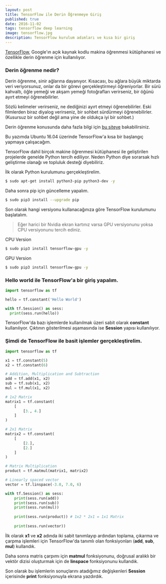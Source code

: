 ```yaml
---
layout: post
title: TensorFlow ile Derin Öğrenmeye Giriş
published: true
date: 2016-11-02
tags: tensorflow deep learning
image: tensorflow.jpg
description: TensorFlow kurulum adımları ve kısa bir giriş
---
```



[TensorFlow](https://www.tensorflow.org/), Google'ın açık kaynak kodlu makina öğrenmesi kütüphanesi ve özellikle derin öğrenme için kullanılıyor.

<center>
	<amp-img width="640" height="360" layout="responsive" src="/assets/images/tensorflow.jpg"></amp-img>
</center>


### Derin öğrenme nedir?

Derin öğrenme, sinir ağlarına dayanıyor. Kısacası, bu ağlara büyük miktarda veri veriyorsunuz, onlar da bir görevi gerçekleştirmeyi öğreniyorlar. Bir sürü kahvaltı, öğle yemeği ve akşam yemeği fotoğrafları verirseniz, bir öğünü ayırt etmeyi öğrenebilirler.

Sözlü kelimeler verirseniz, ne dediğinizi ayırt etmeyi öğrenebilirler. Eski filmlerden biraz diyalog verirseniz, bir sohbet sürdürmeyi öğrenebilirler. (Kusursuz bir sohbet değil ama yine de oldukça iyi bir sohbet.)

Derin öğrenme konusunda daha fazla bilgi için [bu siteye](http://www.derinogrenme.com/2015/07/21/derin-ogrenme-deep-learning-nedir/) bakabilirsiniz.


Bu yazımda Ubuntu 16.04 üzerinde TensorFlow'a kısa bir başlangıç yapmaya çalışacağım.

TensorFlow dahil birçok makine öğrenmesi kütüphanesi ile geliştirilen projelerde genelde Python tercih ediliyor. Neden Python diye sorarsak hızlı geliştirme olanağı ve topluluk desteği diyebiliriz. 


İlk olarak Python kurulumunu gerçekleştirelim.

```bash
$ sudo apt-get install python3-pip python3-dev -y
```

Daha sonra pip için güncelleme yapalım.

```bash
$ sudo pip3 install --upgrade pip
```

Son olarak hangi versiyonu kullanacağınıza göre TensorFlow kurulumunu başlatalım.

> Eğer harici bir Nvidia ekran kartınız varsa GPU versiyonunu yoksa CPU versiyonunu tercih ediniz.


CPU Version

```bash
$ sudo pip3 install tensorflow-gpu -y
```

GPU Version

```bash
$ sudo pip3 install tensorflow-gpu -y
```


### Hello world ile TensorFlow'a bir giriş yapalım.

~~~ python
import tensorflow as tf

hello = tf.constant('Hello World')

with tf.Session() as sess:
  print(sess.run(hello)) 
~~~

TensorFlow'da bazı işlemlerde kullanılmak üzeri sabit olarak **constant** kullanılıyor. Çıktının gösterilmesi aşamasında ise **Session** yapısı kullanılıyor. 


### Şimdi de TensorFlow ile basit işlemler gerçekleştirelim.

```python
import tensorflow as tf

x1 = tf.constant(5)
x2 = tf.constant(6)

# Addition, Multiplication and Subtraction
add = tf.add(x1, x2)
sub = tf.sub(x1, x2)
mul = tf.mul(x1, x2)

# 1x2 Matrix
matrix1 = tf.constant(
	[
		[3., 4.]
	]
)

# 2x1 Matrix
matrix2 = tf.constant(
	[
		[2.],
		[2.]
	]
)

# Matrix Multiplication
product = tf.matmul(matrix1, matrix2)

# Linearly spaced vector
vector = tf.linspace(-3.0, 7.0, 6)

with tf.Session() as sess:
    print(sess.run(add))
    print(sess.run(sub))
    print(sess.run(mul))
	
    print(sess.run(product)) # 1x2 * 2x1 = 1x1 Matrix
    
    print(sess.run(vector)) 
```

 İlk olarak **x1** ve **x2** adında iki sabit tanımlayıp ardından toplama, çıkarma ve çarpma işlemleri için TensorFlow'da tanımlı olan fonksiyonları (**add**, **sub**, **mul**) kullandık.

 Daha sonra matris çarpımı için **matmul** fonksiyonunu, doğrusal aralıklı bir vektör dizisi oluşturmak için de **linspace** fonksiyonunu kullandık.

 Son olarak bu işlemlerin sonuçlarını atadığımız değişkenleri **Session** içerisinde **print** fonksiyonuyla ekrana yazdırdık.
